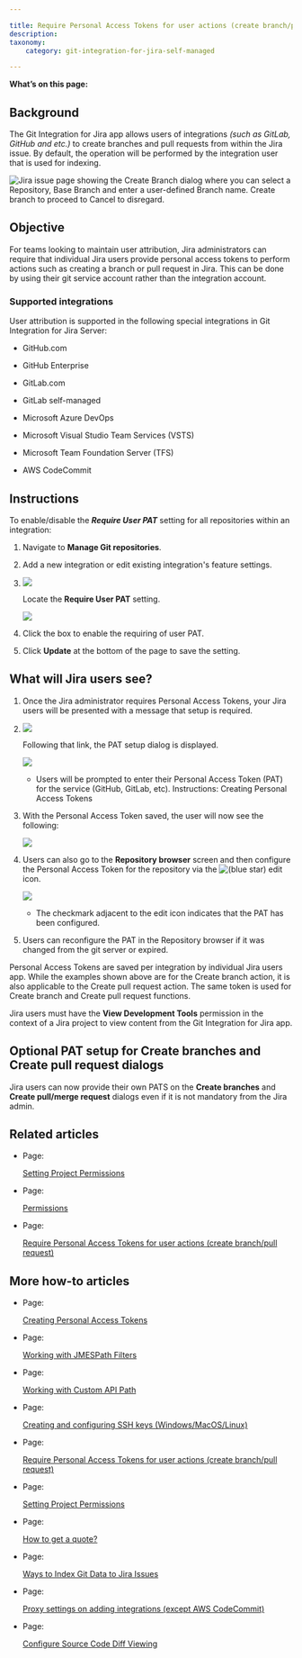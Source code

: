 ```yaml
---

title: Require Personal Access Tokens for user actions (create branch/pull request)
description:
taxonomy:
    category: git-integration-for-jira-self-managed

---
```

**What’s on this page:**

## Background

The Git Integration for Jira app allows users of integrations _(such as GitLab, GitHub and etc.)_ to create branches and pull requests from within the Jira issue. By default, the operation will be performed by the integration user that is used for indexing.

![Jira issue page showing the Create Branch dialog where you can select a Repository, Base Branch and enter a user-defined Branch name. Create branch to proceed to Cancel to disregard.](https://bigbrassband.atlassian.net/wiki/download/thumbnails/317390849/jira-server-create-branch-example-01.png?version=3&modificationDate=1641640872850&cacheVersion=1&api=v2&width=680&height=506)

## Objective

For teams looking to maintain user attribution, Jira administrators can require that individual Jira users provide personal access tokens to perform actions such as creating a branch or pull request in Jira. This can be done by using their git service account rather than the integration account.

### Supported integrations

User attribution is supported in the following special integrations in Git Integration for Jira Server:

*   GitHub.com

*   GitHub Enterprise

*   GitLab.com

*   GitLab self-managed

*   Microsoft Azure DevOps

*   Microsoft Visual Studio Team Services (VSTS)

*   Microsoft Team Foundation Server (TFS)

*   AWS CodeCommit


## Instructions

To enable/disable the _**Require User PAT**_ setting for all repositories within an integration:

1.  Navigate to **Manage Git repositories**.

2.  Add a new integration or edit existing integration's feature settings.

3.  ![](https://bigbrassband.atlassian.net/wiki/download/thumbnails/317390849/gitserver-webhook-cfg-edit-features-settings-sel(c).png?version=1&modificationDate=1641640872899&cacheVersion=1&api=v2&width=646&height=438)

    Locate the **Require User PAT** setting.

    ![](https://bigbrassband.atlassian.net/wiki/download/thumbnails/317390849/gitserver-edit-features-cfg-reqUserPAT-sel(c).png?version=1&modificationDate=1641640872903&cacheVersion=1&api=v2&width=646&height=543)
4.  Click the box to enable the requiring of user PAT.

5.  Click **Update** at the bottom of the page to save the setting.


## What will Jira users see?

1.  Once the Jira administrator requires Personal Access Tokens, your Jira users will be presented with a message that setup is required.

2.  ![](https://bigbrassband.atlassian.net/wiki/download/attachments/317390849/gitserver-create-branch-dlg-start(c).png?version=1&modificationDate=1641641133909&cacheVersion=1&api=v2)

    Following that link, the PAT setup dialog is displayed.

    ![](https://bigbrassband.atlassian.net/wiki/download/attachments/317390849/gitserver-setup-pat-dlg(c).png?version=1&modificationDate=1641640873034&cacheVersion=1&api=v2)
    *   Users will be prompted to enter their Personal Access Token (PAT) for the service (GitHub, GitLab, etc).
        Instructions: Creating Personal Access Tokens

3.  With the Personal Access Token saved, the user will now see the following:

    ![](https://bigbrassband.atlassian.net/wiki/download/attachments/317390849/gitserver-create-branch-dlg-use-pat-sel(c).png?version=1&modificationDate=1641640873038&cacheVersion=1&api=v2)
4.  Users can also go to the **Repository browser** screen and then configure the Personal Access Token for the repository via the ![(blue star)](/wiki/s/-1639011364/6452/8b4898d3c114827e64ec143b4fa79bb76a6cfa5b/_/images/icons/emoticons/star_blue.png) edit icon.

    ![](https://bigbrassband.atlassian.net/wiki/download/attachments/317390849/gitserver-repo-browser-PAT-col-sel(c).png?version=1&modificationDate=1641640873041&cacheVersion=1&api=v2)
    *   The checkmark adjacent to the edit icon indicates that the PAT has been configured.

5.  Users can reconfigure the PAT in the Repository browser if it was changed from the git server or expired.


Personal Access Tokens are saved per integration by individual Jira users app. While the examples shown above are for the Create branch action, it is also applicable to the Create pull request action. The same token is used for Create branch and Create pull request functions.

Jira users must have the **View Development Tools** permission in the context of a Jira project to view content from the Git Integration for Jira app.

## Optional PAT setup for Create branches and Create pull request dialogs

Jira users can now provide their own PATS on the **Create branches** and **Create pull/merge request** dialogs even if it is not mandatory from the Jira admin.

## Related articles

*   Page:

    [Setting Project Permissions](/wiki/spaces/GIJDC/pages/509444154/Setting+Project+Permissions)

*   Page:

    [Permissions](/git-integration-for-jira-self-managed/Permissions)

*   Page:

    [Require Personal Access Tokens for user actions (create branch/pull request)](/wiki/spaces/GIJDC/pages/317390849)


## More how-to articles

*   Page:

    [Creating Personal Access Tokens](/wiki/spaces/GIJDC/pages/107380737/Creating+Personal+Access+Tokens)

*   Page:

    [Working with JMESPath Filters](/wiki/spaces/GIJDC/pages/135430238/Working+with+JMESPath+Filters)

*   Page:

    [Working with Custom API Path](/wiki/spaces/GIJDC/pages/135331922/Working+with+Custom+API+Path)

*   Page:

    [Creating and configuring SSH keys (Windows/MacOS/Linux)](/wiki/spaces/GIJDC/pages/183271450)

*   Page:

    [Require Personal Access Tokens for user actions (create branch/pull request)](/wiki/spaces/GIJDC/pages/317390849)

*   Page:

    [Setting Project Permissions](/wiki/spaces/GIJDC/pages/509444154/Setting+Project+Permissions)

*   Page:

    [How to get a quote?](/wiki/spaces/GIJDC/pages/1165721603)

*   Page:

    [Ways to Index Git Data to Jira Issues](/wiki/spaces/GIJDC/pages/1207828916/Ways+to+Index+Git+Data+to+Jira+Issues)

*   Page:

    [Proxy settings on adding integrations (except AWS CodeCommit)](/wiki/spaces/GIJDC/pages/1808007195)

*   Page:

    [Configure Source Code Diff Viewing](/wiki/spaces/GIJDC/pages/2054881287/Configure+Source+Code+Diff+Viewing)
